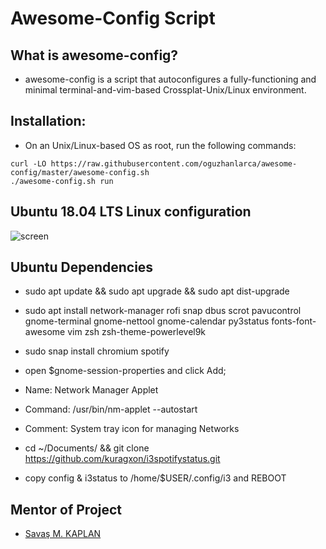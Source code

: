 # Awesome-Config Script

## What is awesome-config?

- awesome-config is a script that  autoconfigures a fully-functioning
and minimal terminal-and-vim-based Crossplat-Unix/Linux environment.

## Installation:

- On an Unix/Linux-based OS as root, run the following commands:

```
curl -LO https://raw.githubusercontent.com/oguzhanlarca/awesome-config/master/awesome-config.sh
./awesome-config.sh run
```

## Ubuntu 18.04 LTS Linux configuration

![screen](https://cdn1.imggmi.com/uploads/2018/9/30/c39e757a5bc0d53ba4a7bcad51f2ed22-full.png)

## Ubuntu Dependencies

- sudo apt update && sudo apt upgrade && sudo apt dist-upgrade

- sudo apt install network-manager rofi snap dbus scrot pavucontrol gnome-terminal gnome-nettool gnome-calendar py3status fonts-font-awesome vim zsh zsh-theme-powerlevel9k

- sudo snap install chromium spotify

- open $gnome-session-properties and click Add;
- Name: Network Manager Applet
- Command: /usr/bin/nm-applet --autostart
- Comment: System tray icon for managing Networks

- cd ~/Documents/ && git clone https://github.com/kuragxon/i3spotifystatus.git

- copy config & i3status to /home/$USER/.config/i3 and REBOOT

## Mentor of Project

- [Savaş M. KAPLAN](https://github.com/Coldrain)

